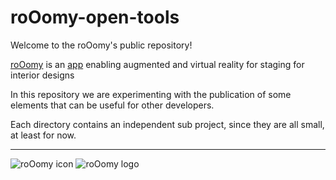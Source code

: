 # roOomy-open-tools

Welcome to the roOomy's public repository!

[roOomy](https://rooomy.com/) is an [app](https://itunes.apple.com/us/app/rooomy/id569414637?mt=8) enabling augmented and virtual reality for staging for interior designs

In this repository we are experimenting with the publication of some elements that can be useful for other developers.

Each directory contains an independent sub project, since they are all small, at least for now. 

---

![roOomy icon](https://rooomy.com/img/ro-oomy-icon-circle.svg) ![roOomy logo](https://admin.rooomy.com/wp-content/uploads/2017/02/logo-rooomy-full-positive.svg)